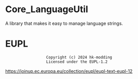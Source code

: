 # Core_LanguageUtil

A library that makes it easy to manage language strings.

# EUPL
                      Copyright (c) 2024 hk-modding
                      Licensed under the EUPL-1.2
https://joinup.ec.europa.eu/collection/eupl/eupl-text-eupl-12
